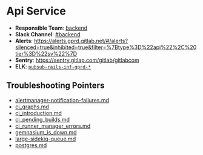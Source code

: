 <!-- MARKER: do not edit this section directly. Edit services/service-mappings.yml then run scripts/generate-docs -->
#  Api Service

* **Responsible Team**: [backend](https://about.gitlab.com/handbook/engineering/dev-backend/)
* **Slack Channel**: [#backend](https://gitlab.slack.com/archives/production/backend)
* **Alerts**: https://alerts.gprd.gitlab.net/#/alerts?silenced=true&inhibited=true&filter=%7Btype%3D%22api%22%2C%20tier%3D%22sv%22%7D
* **Sentry**: https://sentry.gitlap.com/gitlab/gitlabcom
* **ELK**: [`pubsub-rails-inf-gprd-*`](https://log.gitlab.net/goto/0238ddb1480bb4bd19c09f0467b6e684)

## Troubleshooting Pointers

* [alertmanager-notification-failures.md](alertmanager-notification-failures.md)
* [ci_graphs.md](ci_graphs.md)
* [ci_introduction.md](ci_introduction.md)
* [ci_pending_builds.md](ci_pending_builds.md)
* [ci_runner_manager_errors.md](ci_runner_manager_errors.md)
* [gemnasium_is_down.md](gemnasium_is_down.md)
* [large-sidekiq-queue.md](large-sidekiq-queue.md)
* [postgres.md](postgres.md)

<!-- END_MARKER -->
